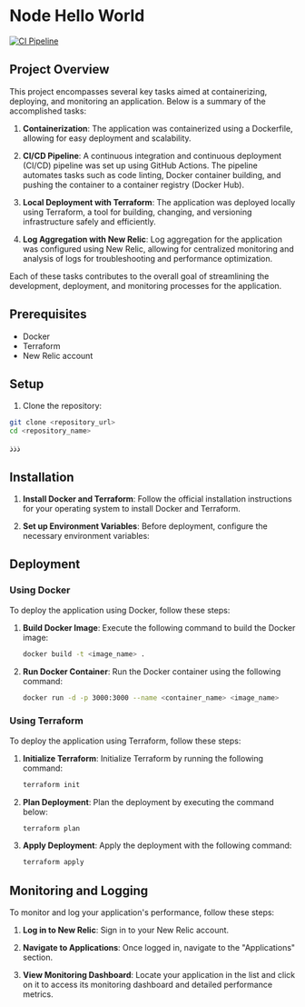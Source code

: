 # Node Hello World
[![CI Pipeline](https://github.com/AbdulrahmanHammouda/node-hello/actions/workflows/main.yml/badge.svg)](https://github.com/AbdulrahmanHammouda/node-hello/actions/workflows/main.yml)




## Project Overview

This project encompasses several key tasks aimed at containerizing, deploying, and monitoring an application. Below is a summary of the accomplished tasks:

1. **Containerization**: The application was containerized using a Dockerfile, allowing for easy deployment and scalability.

2. **CI/CD Pipeline**: A continuous integration and continuous deployment (CI/CD) pipeline was set up using GitHub Actions. The pipeline automates tasks such as code linting, Docker container building, and pushing the container to a container registry (Docker Hub).

3. **Local Deployment with Terraform**: The application was deployed locally using Terraform, a tool for building, changing, and versioning infrastructure safely and efficiently.

4. **Log Aggregation with New Relic**: Log aggregation for the application was configured using New Relic, allowing for centralized monitoring and analysis of logs for troubleshooting and performance optimization.

Each of these tasks contributes to the overall goal of streamlining the development, deployment, and monitoring processes for the application.


## Prerequisites


* Docker
* Terraform
* New Relic account 

## Setup

1. Clone the repository:

```bash
git clone <repository_url>
cd <repository_name>
```
ذذذ
## Installation

1. **Install Docker and Terraform**: Follow the official installation instructions for your operating system to install Docker and Terraform.

2. **Set up Environment Variables**: Before deployment, configure the necessary environment variables:

## Deployment

### Using Docker

To deploy the application using Docker, follow these steps:

1. **Build Docker Image**: Execute the following command to build the Docker image:
   
   ```bash
   docker build -t <image_name> .


2. **Run Docker Container**: Run the Docker container using the following command:

    ```bash
    docker run -d -p 3000:3000 --name <container_name> <image_name>


### Using Terraform

To deploy the application using Terraform, follow these steps:

1. **Initialize Terraform**: Initialize Terraform by running the following command:
   
   ```bash
   terraform init
   ```

2. **Plan Deployment**: Plan the deployment by executing the command below:

    ```bash
    terraform plan
    ```

3. **Apply Deployment**: Apply the deployment with the following command:

    ```bash
    terraform apply
    ```

## Monitoring and Logging

To monitor and log your application's performance, follow these steps:

1. **Log in to New Relic**: Sign in to your New Relic account.

2. **Navigate to Applications**: Once logged in, navigate to the "Applications" section.

3. **View Monitoring Dashboard**: Locate your application in the list and click on it to access its monitoring dashboard and detailed performance metrics.

